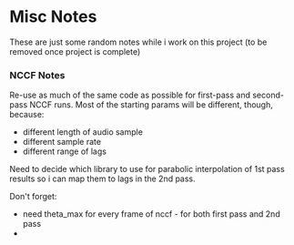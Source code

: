 # Misc Notes
These are just some random notes while i work on this project (to be removed once project is complete)
### NCCF Notes
Re-use as much of the same code as possible for first-pass and second-pass NCCF runs.
Most of the starting params will be different, though, because:
* different length of audio sample
* different sample rate
* different range of lags

Need to decide which library to use for parabolic interpolation of 1st pass results
so i can map them to lags in the 2nd pass.

Don't forget:
* need theta_max for every frame of nccf - for both first pass and 2nd pass
* 
